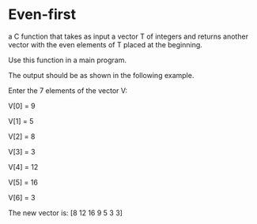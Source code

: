 # Even-first
a C function that takes as input a vector T of integers and returns another vector with the even elements of T placed at the beginning.

Use this function in a main program.

The output should be as shown in the following example.

Enter the 7 elements of the vector V:

V[0] = 9

V[1] = 5

V[2] = 8

V[3] = 3

V[4] = 12

V[5] = 16

V[6] = 3

The new vector is: [8 12 16 9 5 3 3]
